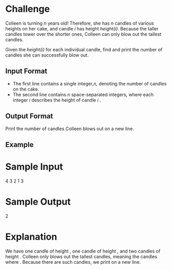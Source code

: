 # Challenge
Colleen is turning _n_ years old! Therefore, she has _n_ candles of various heights on her cake, and candle _i_ has height _height(i)_. Because the taller candles tower over the shorter ones, Colleen can only blow out the tallest candles.

Given the _height(i)_ for each individual candle, find and print the number of candles she can successfully blow out.

## Input Format
* The first line contains a single integer,_n_, denoting the number of candles on the cake.
* The second line contains _n_ space-separated integers, where each integer _i_ describes the height of candle _i_ .

## Output Format
Print the number of candles Colleen blows out on a new line.

## Example
# Sample Input
4
3 2 1 3

# Sample Output
2

# Explanation
We have one candle of height , one candle of height , and two candles of height . Colleen only blows out the tallest candles, meaning the candles where . Because there are  such candles, we print  on a new line.